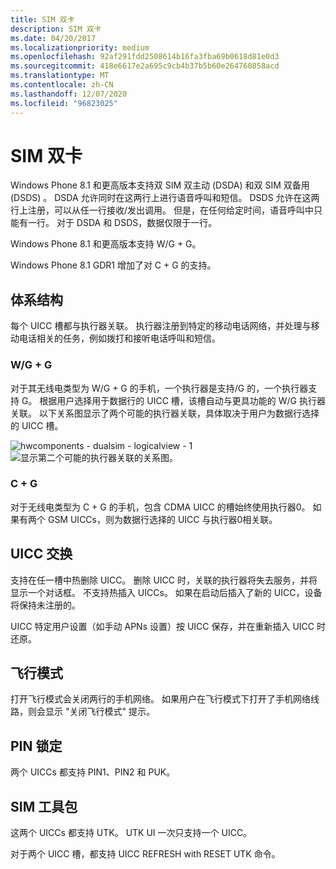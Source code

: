 ```yaml
---
title: SIM 双卡
description: SIM 双卡
ms.date: 04/20/2017
ms.localizationpriority: medium
ms.openlocfilehash: 92af291fdd2508614b16fa3fba69b0618d81e0d3
ms.sourcegitcommit: 418e6617e2a695c9cb4b37b5b60e264760858acd
ms.translationtype: MT
ms.contentlocale: zh-CN
ms.lasthandoff: 12/07/2020
ms.locfileid: "96823025"
---
```

# <a name="dual-sim"></a>SIM 双卡


Windows Phone 8.1 和更高版本支持双 SIM 双主动 (DSDA) 和双 SIM 双备用 (DSDS) 。 DSDA 允许同时在这两行上进行语音呼叫和短信。 DSDS 允许在这两行上注册，可以从任一行接收/发出调用。 但是，在任何给定时间，语音呼叫中只能有一行。 对于 DSDA 和 DSDS，数据仅限于一行。

Windows Phone 8.1 和更高版本支持 W/G + G。

Windows Phone 8.1 GDR1 增加了对 C + G 的支持。

## <a name="architecture"></a>体系结构


每个 UICC 槽都与执行器关联。 执行器注册到特定的移动电话网络，并处理与移动电话相关的任务，例如拨打和接听电话呼叫和短信。

### <a name="wg--g"></a>W/G + G

对于其无线电类型为 W/G + G 的手机，一个执行器是支持/G 的，一个执行器支持 G。 根据用户选择用于数据行的 UICC 槽，该槽自动与更具功能的 W/G 执行器关联。 以下关系图显示了两个可能的执行器关联，具体取决于用户为数据行选择的 UICC 槽。

![hwcomponents \- dualsim \- logicalview \- 1](images/hwcomponents-dualsim-logicalview.png) ![显示第二个可能的执行器关联的关系图。](images/hwcomponents-dualsim-logicalview-2.png)

### <a name="cg"></a>C + G

对于无线电类型为 C + G 的手机，包含 CDMA UICC 的槽始终使用执行器0。 如果有两个 GSM UICCs，则为数据行选择的 UICC 与执行器0相关联。

## <a name="uicc-swapping"></a>UICC 交换


支持在任一槽中热删除 UICC。 删除 UICC 时，关联的执行器将失去服务，并将显示一个对话框。 不支持热插入 UICCs。 如果在启动后插入了新的 UICC，设备将保持未注册的。

UICC 特定用户设置（如手动 APNs 设置）按 UICC 保存，并在重新插入 UICC 时还原。

## <a name="airplane-mode"></a>飞行模式


打开飞行模式会关闭两行的手机网络。 如果用户在飞行模式下打开了手机网络线路，则会显示 "关闭飞行模式" 提示。

## <a name="pin-lock"></a>PIN 锁定


两个 UICCs 都支持 PIN1、PIN2 和 PUK。

## <a name="sim-toolkit"></a>SIM 工具包


这两个 UICCs 都支持 UTK。 UTK UI 一次只支持一个 UICC。

对于两个 UICC 槽，都支持 UICC REFRESH with RESET UTK 命令。

 


